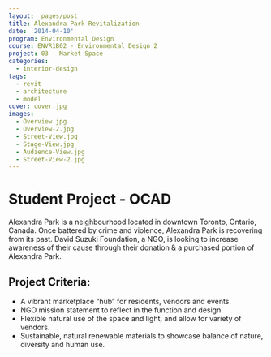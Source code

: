 ```yaml
---
layout: _pages/post
title: Alexandra Park Revitalization
date: '2014-04-10'
program: Environmental Design
course: ENVR1B02 - Environmental Design 2
project: 03 - Market Space
categories:
  - interior-design
tags:
  - revit
  - architecture
  - model
cover: cover.jpg
images:
  - Overview.jpg
  - Overview-2.jpg
  - Street-View.jpg
  - Stage-View.jpg
  - Audience-View.jpg
  - Street-View-2.jpg
---
```

# Student Project - OCAD
Alexandra Park is a neighbourhood located in downtown Toronto, Ontario, Canada. Once battered by crime and violence, Alexandra Park is recovering from its past. David Suzuki Foundation, a NGO, is looking to increase awareness of their cause through their donation & a purchased portion of Alexandra Park.

## Project Criteria:
* A vibrant marketplace “hub” for residents, vendors and events.
* NGO mission statement to reflect in the function and design.
* Flexible natural use of the space and light, and allow for variety of vendors.
* Sustainable, natural renewable materials to showcase balance of nature, diversity and human use.
